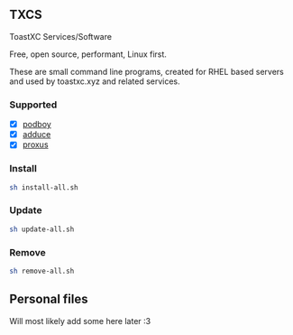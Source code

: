 ## TXCS
ToastXC Services/Software

Free, open source, performant, Linux first.

These are small command line programs, created for RHEL based servers and used by toastxc.xyz and related services.
### Supported
- [x] [podboy](https://github.com/toastxc/podboy)
- [x] [adduce](https://github.com/toastxc/Adduce)
- [x] [proxus](https://github.com/toastxc/proxus)

### Install
```bash
sh install-all.sh
```
### Update
```bash
sh update-all.sh
```
### Remove
```bash
sh remove-all.sh
```

## Personal files
Will most likely add some here later :3
